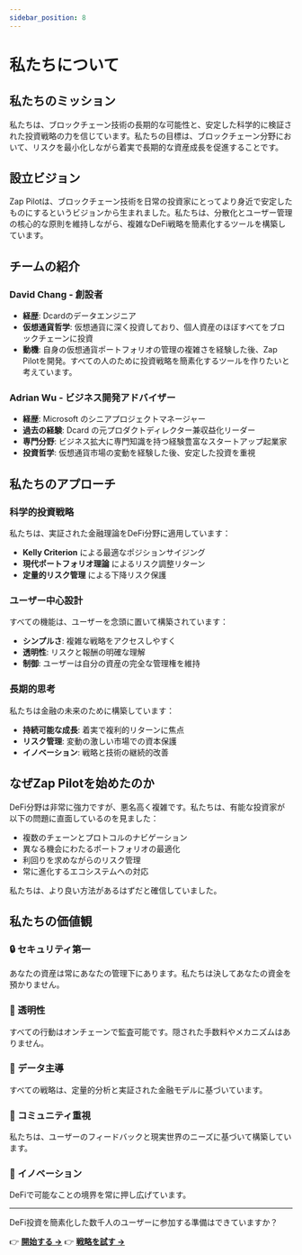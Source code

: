 ```yaml
---
sidebar_position: 8
---
```


# 私たちについて

## 私たちのミッション

私たちは、ブロックチェーン技術の長期的な可能性と、安定した科学的に検証された投資戦略の力を信じています。私たちの目標は、ブロックチェーン分野において、リスクを最小化しながら着実で長期的な資産成長を促進することです。

## 設立ビジョン

Zap
Pilotは、ブロックチェーン技術を日常の投資家にとってより身近で安定したものにするというビジョンから生まれました。私たちは、分散化とユーザー管理の核心的な原則を維持しながら、複雑なDeFi戦略を簡素化するツールを構築しています。

## チームの紹介

### David Chang - 創設者

- **経歴**: Dcardのデータエンジニア
- **仮想通貨哲学**: 仮想通貨に深く投資しており、個人資産のほぼすべてをブロックチェーンに投資
- **動機**: 自身の仮想通貨ポートフォリオの管理の複雑さを経験した後、Zap
  Pilotを開発。すべての人のために投資戦略を簡素化するツールを作りたいと考えています。

### Adrian Wu - ビジネス開発アドバイザー

- **経歴**: Microsoft のシニアプロジェクトマネージャー
- **過去の経験**: Dcard の元プロダクトディレクター兼収益化リーダー
- **専門分野**: ビジネス拡大に専門知識を持つ経験豊富なスタートアップ起業家
- **投資哲学**: 仮想通貨市場の変動を経験した後、安定した投資を重視

## 私たちのアプローチ

### 科学的投資戦略

私たちは、実証された金融理論をDeFi分野に適用しています：

- **Kelly Criterion** による最適なポジションサイジング
- **現代ポートフォリオ理論** によるリスク調整リターン
- **定量的リスク管理** による下降リスク保護

### ユーザー中心設計

すべての機能は、ユーザーを念頭に置いて構築されています：

- **シンプルさ**: 複雑な戦略をアクセスしやすく
- **透明性**: リスクと報酬の明確な理解
- **制御**: ユーザーは自分の資産の完全な管理権を維持

### 長期的思考

私たちは金融の未来のために構築しています：

- **持続可能な成長**: 着実で複利的リターンに焦点
- **リスク管理**: 変動の激しい市場での資本保護
- **イノベーション**: 戦略と技術の継続的改善

## なぜZap Pilotを始めたのか

DeFi分野は非常に強力ですが、悪名高く複雑です。私たちは、有能な投資家が以下の問題に直面しているのを見ました：

- 複数のチェーンとプロトコルのナビゲーション
- 異なる機会にわたるポートフォリオの最適化
- 利回りを求めながらのリスク管理
- 常に進化するエコシステムへの対応

私たちは、より良い方法があるはずだと確信していました。

## 私たちの価値観

### 🔒 **セキュリティ第一**

あなたの資産は常にあなたの管理下にあります。私たちは決してあなたの資金を預かりません。

### 🎯 **透明性**

すべての行動はオンチェーンで監査可能です。隠された手数料やメカニズムはありません。

### 🧠 **データ主導**

すべての戦略は、定量的分析と実証された金融モデルに基づいています。

### 🤝 **コミュニティ重視**

私たちは、ユーザーのフィードバックと現実世界のニーズに基づいて構築しています。

### 🚀 **イノベーション**

DeFiで可能なことの境界を常に押し広げています。

---

DeFi投資を簡素化した数千人のユーザーに参加する準備はできていますか？

👉 **[開始する →](./getting-started)** 👉 **[戦略を試す →](./strategies)**
